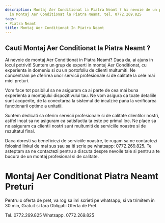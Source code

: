 ```yaml
---
description: Montaj Aer Conditionat la Piatra Neamt ? Ai nevoie de un profesionist
  in Montaj Aer Conditionat la Piatra Neamt. tel. 0772.269.825
tags:
- Piatra Neamt
title: Montaj Aer Conditionat In Piatra Neamt
---
```



## Cauti Montaj Aer Conditionat la Piatra Neamt ?

Ai nevoie de montaj Aer Conditionat in Piatra Neamt? Daca da, ai ajuns in locul potrivit! Suntem un grup de experti in montaj Aer Conditionat, cu experienta in domeniu si cu un portofoliu de clienti multumiti. Ne concentram pe oferirea unor servicii profesionale si de calitate la cele mai mici preturi. 

Vom face tot posibilul sa ne asiguram ca ai parte de cea mai buna experienta a montajului dispozitivului tau. Ne vom asigura ca toate detaliile sunt acoperite, de la conectarea la sistemul de incalzire pana la verificarea functionarii optime a unitatii. 

Suntem dedicati sa oferim servicii profesionale si de calitate clientilor nostri, astfel incat sa ne asiguram ca satisfactia ta este pe primul loc. Ne place sa ne asiguram ca clientii nostri sunt multumiti de serviciile noastre si de rezultatul final. 

Daca doresti sa beneficiezi de serviciile noastre, te rugam sa ne contactezi folosind linkul de mai sus sau sa iti scrie pe whatsapp: 0772.269.825. Te asteptam sa ne contactezi pentru a discuta despre nevoile tale si pentru a te bucura de un montaj profesional si de calitate.

# Montaj Aer Conditionat Piatra Neamt Preturi
Pentru o oferta de pret, va rog sa imi scrieti pe whatsapp, si va trimitem in 30 min, Gratuit si fara Obligatii Oferta de Pret.

Tel. 0772.269.825
Whatsapp. 0772.269.825